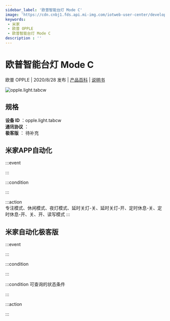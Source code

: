 ```yaml
---
sidebar_label: '欧普智能台灯 Mode C'
image: 'https://cdn.cnbj1.fds.api.mi-img.com/iotweb-user-center/developer_1679071858910kXW7ERrn.png?GalaxyAccessKeyId=AKVGLQWBOVIRQ3XLEW&Expires=9223372036854775807&Signature=1Gszl83mKtHeA4u5CUH5GiTu2cw='
keywords: 
 - 米家
 - 欧普 OPPLE
 - 欧普智能台灯 Mode C
description : ''
---
```

# 欧普智能台灯 Mode C

欧普 OPPLE | 2020/8/28 发布 | [产品百科](https://home.mi.com/webapp/content/baike/product/index.html?model=opple.light.tabcw/) | [说明书](https://home.mi.com/views/introduction.html?model=opple.light.tabcw&region=cn)

![opple.light.tabcw](https://cdn.cnbj1.fds.api.mi-img.com/iotweb-user-center/developer_1679071858910kXW7ERrn.png?GalaxyAccessKeyId=AKVGLQWBOVIRQ3XLEW&Expires=9223372036854775807&Signature=1Gszl83mKtHeA4u5CUH5GiTu2cw=)

## 规格  
> 
**设备 ID** ：opple.light.tabcw  
**通讯协议** ：  
**极客版**  ： 待补充 


## 米家APP自动化  

:::event  

:::

:::condition  

:::

:::action   
专注模式、休闲模式、夜灯模式、延时关灯-关、延时关灯-开、定时休息-关、定时休息-开、关、开、读写模式
:::

## 米家自动化极客版  

:::event  

:::

:::condition  

:::

:::condition 可查询的状态条件  

:::

:::action  

:::

        
